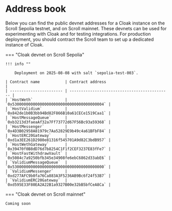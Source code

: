 # Address book

Below you can find the public devnet addresses for a Cloak instance on the Scroll Sepolia testnet, and on Scroll mainnet.
These devnets can be used for experimenting with Cloak and for testing integrations.
For production deployment, you should contract the Scroll team to set up a dedicated instance of Cloak.

=== "Cloak devnet on Scroll Sepolia"

    !!! info ""

        Deployment on 2025-08-08 with salt `sepolia-test-003`.

    | Contract name           | Contract address                             |
    | ----------------------- | -------------------------------------------- |
    | `HostWeth`              | `0x5300000000000000000000000000000000000004` |
    | `HostValidium`          | `0x842de1b0B3bb94Bd82F866B10a61CECe1519Caa1` |
    | `HostMessageQueue`      | `0xb3213d3faeaAf32a7Ff73772d67F56Bc93a59368` |
    | `HostMessenger`         | `0x4D3B02958A81979c7Aa52829E9b49c4a61BFbF84` |
    | `HostERC20Gateway`      | `0xd1a3EE261D2980e81316f545701A9d82C3bdB957` |
    | `HostWethGateway`       | `0x39470f0B8dD76d7b8254C1F1f2CEF3237E83fFe7` |
    | `HostFastWithdrawVault` | `0x5084c7a9250bfb345e34908fe6ebC6862d33abE6` |
    | `ValidiumMessageQueue`  | `0x5300000000000000000000000000000000000000` |
    | `ValidiumMessenger`     | `0xd277AFC9b0fa76Ca883A3F5236AB9Bc6f24f53B7` |
    | `ValidiumERC20Gateway`  | `0xd595E33F80EA2A22B1a9327B00e32bB5bfCeA8Ca` |

=== "Cloak devnet on Scroll mainnet"

    Coming soon